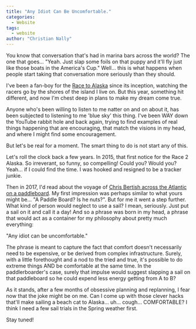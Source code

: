```yaml
---
title: "Any Idiot Can Be Uncomfortable."
categories:
  - Website
tags:
  - website
author: "Christian Nally"
---
```


You know that conversation that's had in marina bars across the world? The one that goes... "Yeah. Just slap some foils on that puppy and it'll fly just like those boats in the America's Cup." Well... this is what happens when people start taking that conversation more seriously than they should.

I've been a fan-boy for the [Race to Alaska](https://r2ak.com) since its inception, watching the racers go by the shores of the island I live on. But this year, something hit different, and now I'm chest deep in plans to make my dream come true.

Anyone who's been willing to listen to me natter on and on about it, has been subjected to listening to me 'blue sky' this thing. I've been WAY down the YouTube rabbit hole and back again, trying to find examples of real things happening that are encouraging, that match the visions in my head, and where I might find some encouragement.

But let's be real for a moment. The smart thing to do is not start any of this.

Let's roll the clock back a few years. In 2015, that first notice for the Race 2 Alaska. So irreverant, so funny, so compelling! Could you? Would you? Yeah... if I could find the time. I was hooked and resigned to be a tracker junkie.

Then in 2017, I'd read about the voyage of <a href="https://www.nationalgeographic.com/travel/article/stand-up-paddle-board-atlantic-chris-bertish" target="_blank">Chris Bertish across the Atlantic on a paddleboard</a>. My first impression was perhaps similar to what yours might be... "A Paddle Board? Is he nuts?". But for me it went a step further. What kind of person would neglect to use a sail? I mean, seriously. Just put a sail on it and call it a day! And so a phrase was born in my head, a phrase that would act as a container for my philosophy about pretty much everything:

"Any idiot can be uncomfortable."

The phrase is meant to capture the fact that comfort doesn't necessarily need to be expensive, or be derived from complex infrastructure. Surely, with a little forethought and a nod to the tried and true, it's possible to do extreme things AND be comfortable at the same time. In the paddlerboarder's case, surely that impulse would suggest slapping a sail on that paddleboard so he could expend less energy getting from A to B?

As it stands, after a few months of obsessive planning and replanning, I fear now that the joke might be on me. Can I come up with those clever hacks that'll make sailing a beach cat to Alaska... uh... cough... COMFORTABLE? I think I need a few sail trials in the Spring weather first.

Stay tuned!
